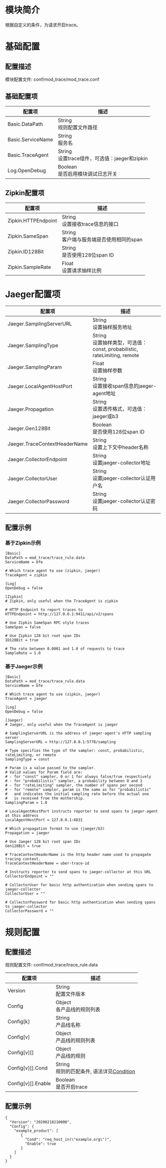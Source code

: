 # 模块简介 

根据自定义的条件，为请求开启trace。

# 基础配置

## 配置描述
模块配置文件: conf/mod_trace/mod_trace.conf

## 基础配置项

| 配置项                         | 描述                     |
| ------------------------------| -------------------------|
| Basic.DataPath                | String<br>规则配置文件路径 |
| Basic.ServiceName             | String<br>服务名 |
| Basic.TraceAgent              | String<br>设置trace组件，可选值：jaeger和zipkin | 
| Log.OpenDebug                 | Boolean<br>是否启用模块调试日志开关 |

## Zipkin配置项

| 配置项                         | 描述                     |
| ------------------------------| -------------------------|
| Zipkin.HTTPEndpoint           | String<br>设置接收trace信息的接口 |
| Zipkin.SameSpan               | String<br>客户端与服务端是否使用相同的span |
| Zipkin.ID128Bit               | String<br>是否使用128位span ID |
| Zipkin.SampleRate             | Float<br>设置请求抽样比例 |

# Jaeger配置项

| 配置项                         | 描述                     |
| ------------------------------| -------------------------|
| Jaeger.SamplingServerURL      | String<br>设置抽样服务地址 |
| Jaeger.SamplingType           | String<br>设置抽样类型，可选值：const, probabilistic, rateLimiting, remote |
| Jaeger.SamplingParam          | Float<br>设置抽样参数 |
| Jaeger.LocalAgentHostPort     | String<br>设置接收span信息的jaeger-agent地址 |
| Jaeger.Propagation            | String<br>设置透传格式，可选值：jaeger或b3 |
| Jaeger.Gen128Bit              | Boolean<br>是否使用128位span ID |
| Jaeger.TraceContextHeaderName | String<br>设置上下文中header名称 |
| Jaeger.CollectorEndpoint      | String<br>设置jaeger-collector地址 |
| Jaeger.CollectorUser          | String<br>设置jaeger-collector认证用户名 |
| Jaeger.CollectorPassword      | String<br>设置jaeger-collector认证密码 |

## 配置示例

### 基于Zipkin示例

```
[Basic]
DataPath = mod_trace/trace_rule.data
ServiceName = bfe

# Which trace agent to use (zipkin, jaeger)
TraceAgent = zipkin

[Log]
OpenDebug = false

[Zipkin]
# Zipkin, only useful when the TraceAgent is zipkin

# HTTP Endpoint to report traces to
HTTPEndpoint = http://127.0.0.1:9411/api/v2/spans

# Use Zipkin SameSpan RPC style traces
SameSpan = false

# Use Zipkin 128 bit root span IDs
ID128Bit = true

# The rate between 0.0001 and 1.0 of requests to trace
SampleRate = 1.0
```

### 基于Jaeger示例
```
[Basic]
DataPath = mod_trace/trace_rule.data
ServiceName = bfe

# Which trace agent to use (zipkin, jaeger)
TraceAgent = jaeger

[Log]
OpenDebug = false

[Jaeger]
# Jaeger, only useful when the TraceAgent is jaeger

# SamplingServerURL is the address of jaeger-agent's HTTP sampling server
SamplingServerURL = http://127.0.0.1:5778/sampling

# Type specifies the type of the sampler: const, probabilistic, rateLimiting, or remote
SamplingType = const

# Param is a value passed to the sampler.
# Valid values for Param field are:
# - for "const" sampler, 0 or 1 for always false/true respectively
# - for "probabilistic" sampler, a probability between 0 and 1
# - for "rateLimiting" sampler, the number of spans per second
# - for "remote" sampler, param is the same as for "probabilistic"
#   and indicates the initial sampling rate before the actual one
#   is received from the mothership.
SamplingParam = 1.0

# LocalAgentHostPort instructs reporter to send spans to jaeger-agent at this address
LocalAgentHostPort = 127.0.0.1:6831

# Which propagation format to use (jaeger/b3)
Propagation = jaeger

# Use Jaeger 128 bit root span IDs
Gen128Bit = true

# TraceContextHeaderName is the http header name used to propagate tracing context.
TraceContextHeaderName = uber-trace-id

# Instructs reporter to send spans to jaeger-collector at this URL
CollectorEndpoint = ""

# CollectorUser for basic http authentication when sending spans to jaeger-collector
CollectorUser = ""

# CollectorPassword for basic http authentication when sending spans to jaeger-collector
CollectorPassword = ""
```

# 规则配置

## 配置描述
规则配置文件: conf/mod_trace/trace_rule.data

| 配置项                      | 描述                                         |
| -------------------------- | -------------------------------------------- |
| Version                    | String<br>配置文件版本                       |
| Config                     | Object<br>各产品线的规则列表                 |
| Config[k]                  | String<br>产品线名称                         |
| Config[v]                  | Object<br>产品线的规则列表                   |
| Config[v][]                | Object<br>产品线的规则                       |
| Config[v][].Cond           | String<br>规则的匹配条件, 语法详见[Condition](../../condition/condition_grammar.md) |
| Config[v][].Enable         | Boolean<br>是否开启trace                      |
  
## 配置示例
```
{
  "Version": "20200218210000",
  "Config": {
    "example_product": [
       {
         "Cond": "req_host_in(\"example.org\")",
         "Enable": true
       }
    ]
  }
}
```
